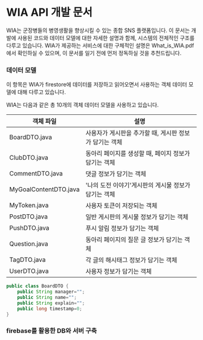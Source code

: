 
# WIA API 개발 문서
WIA는 군장병들의 병영생활을 향상시킬 수 있는 종합 SNS 플랫폼입니다. 이 문서는 개발에 사용된 코드와 데이터 모델에 대한 자세한 설명과 함께, 시스템의 전체적인 구조를 다루고 있습니다. 
WIA가 제공하는 서비스에 대한 구체적인 설명은 What_is_WIA.pdf에서 확인하실 수 있으며, 이 문서를 일기 전에 먼저 정독하실 것을 추천드립니다.  

### 데이터 모델
이 항목은 WIA가 firestore에 데이터를 저장하고 읽어오면서 사용하는 객체 데이터 모델에 대해 다루고 있습니다.

WIA는 다음과 같은 총 10개의 객체 데이터 모델을 사용하고 있습니다.


객체 파일 | 설명 
------------ | ------------- 
BoardDTO.java  | 사용자가 게시판을 추가할 때, 게시판 정보가 담기는 객체
ClubDTO.java  | 동아리 페이지를 생성할 때, 페이지 정보가 담기는 객체
CommentDTO.java  | 댓글 정보가 담기는 객체
MyGoalContentDTO.java  | '나의 도전 이야기'게시판의 게시물 정보가 담기는 객체
MyToken.java  | 사용자 토큰이 저장되는 객체
PostDTO.java  | 일반 게시판의 게시물 정보가 담기는 객체
PushDTO.java  | 푸시 알림 정보가 담기는 객체
Question.java  | 동아리 페이지의 질문 글 정보가 담기는 객체
TagDTO.java  | 각 글의 해시태그 정보가 담기는 객체
UserDTO.java  | 사용자 정보가 담기는 객체

```java
public class BoardDTO {
    public String manager="";
    public String name="";
    public String explain="";
    public long timestamp=0;
} 
```


### firebase를 활용한 DB와 서버 구축


